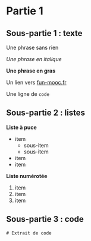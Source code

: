 # Partie 1

## Sous-partie 1 : texte

Une phrase sans rien

*Une phrase en italique*

**Une phrase en gras**

Un lien vers [fun-mooc.fr](https://www.fun-mooc.fr/)

Une ligne de `code`

## Sous-partie 2 : listes

**Liste à puce**

- item
  - sous-item
  - sous-item
- item
- item

**Liste numérotée**

1. item
2. item
3. item

## Sous-partie 3 : code

    # Extrait de code
 



